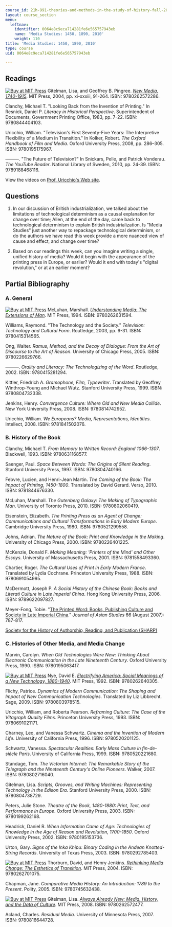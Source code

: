```yaml
---
course_id: 21h-991-theories-and-methods-in-the-study-of-history-fall-2010
layout: course_section
menu:
  leftnav:
    identifier: 0064e8c9eca714281fe6e565757943eb
    name: 'Media Studies: 1450, 1890, 2010'
    weight: 110
title: 'Media Studies: 1450, 1890, 2010'
type: course
uid: 0064e8c9eca714281fe6e565757943eb

---
```


Readings
--------

[![Buy at MIT Press](/images/mp_logo.gif)](https://mitpress.mit.edu/9780262572286) Gitelman, Lisa, and Geoffrey B. Pingree. [_New Media, 1740-1915_](https://mitpress.mit.edu/9780262572286). MIT Press, 2004, pp. xi-xxxiii, 91-264. ISBN: 9780262572286.

Clanchy, Michael T. "Looking Back from the Invention of Printing." In Resnick, Daniel P. _Literacy in Historical Perspective_. Superintendent of Documents, Government Printing Office, 1983, pp. 7-22. ISBN: 9780844404103.

Uricchio, William. "Television's First Seventy-Five Years: The Interpretive Flexibility of a Medium in Transition." In Kolker, Robert. _The Oxford Handbook of Film and Media_. Oxford University Press, 2008, pp. 286–305. ISBN: 9780195175967.

———. "The Future of Television?" In Snickars, Pelle, and Patrick Vonderau. _The YouTube Reader_. National Library of Sweden, 2010, pp. 24-39. ISBN: 9789188468116.

View the videos on [Prof. Uricchio's Web site](http://uricchio.wordpress.com/).

Questions
---------

1.  In our discussion of British industrialization, we talked about the limitations of technological determinism as a causal explanation for change over time; Allen, at the end of the day, came back to technological determinism to explain British industrialization. Is "Media Studies" just another way to repackage technological determinism, or do the authors we have read this week provide a more nuanced view of cause and effect, and change over time?
    
2.  Based on our readings this week, can you imagine writing a single, unified history of media? Would it begin with the appearance of the printing press in Europe, or earlier? Would it end with today's "digital revolution," or at an earlier moment?
    

Partial Bibliography
--------------------

### A. General

[![Buy at MIT Press](/images/mp_logo.gif)](https://mitpress.mit.edu/9780262631594) McLuhan, Marshall. [_Understanding Media: The Extensions of Man_](https://mitpress.mit.edu/9780262631594). MIT Press, 1994. ISBN: 9780262631594.

Williams, Raymond. "The Technology and the Society." _Television: Technology and Cultural Form_. Routledge, 2003, pp. 9-31. ISBN: 9780415314565.

Ong, Walter. _Ramus, Method, and the Decay of Dialogue: From the Art of Discourse to the Art of Reason_. University of Chicago Press, 2005. ISBN: 9780226629766.

———. _Orality and Literacy: The Technologizing of the Word_. Routledge, 2002. ISBN: 9780415281294.

Kittler, Friedrich A. _Gramophone, Film, Typewriter_. Translated by Geoffrey Winthrop-Young and Michael Wutz. Stanford University Press, 1999. ISBN: 9780804732338.

Jenkins, Henry. _Convergence Culture: Where Old and New Media Collide_. New York University Press, 2008. ISBN: 9780814742952.

Uricchio, William. _We Europeans? Media, Representations, Identities_. Intellect, 2008. ISBN: 9781841502076.

### B. History of the Book

Clanchy, Michael T. _From Memory to Written Record: England 1066-1307_. Blackwell, 1993. ISBN: 9780631168577.

Saenger, Paul. _Space Between Words: The Origins of Silent Reading_. Stanford University Press, 1997. ISBN: 9780804740166.

Febvre, Lucien, and Henri-Jean Martin. _The Coming of the Book: The Impact of Printing, 1450-1800_. Translated by David Gerard. Verso, 2010. ISBN: 9781844676330.

McLuhan, Marshall. _The Gutenberg Galaxy: The Making of Typographic Man_. University of Toronto Press, 2010. ISBN: 9780802060419.

Eisenstein, Elizabeth. _The Printing Press as an Agent of Change: Communications and Cultural Transformations in Early Modern Europe_. Cambridge University Press, 1980. ISBN: 9780521299558.

Johns, Adrian. _The Nature of the Book: Print and Knowledge in the Making_. University of Chicago Press, 2000. ISBN: 9780226401225.

McKenzie, Donald F. _Making Meaning: 'Printers of the Mind' and Other Essays_. University of Massachusetts Press, 2001. ISBN: 9781558493360.

Chartier, Roger. _The Cultural Uses of Print in Early Modern France_. Translated by Lydia Cochrane. Princeton University Press, 1988. ISBN: 9780691054995.

McDermott, Joseph P. _A Social History of the Chinese Book: Books and Literati Culture in Late Imperial China_. Hong Kong University Press, 2006. ISBN: 9789622097827.

Meyer-Fong, Tobie. "[The Printed Word: Books, Publishing Culture and Society in Late Imperial China](http://dx.doi.org/10.1017/S0021911807000964)." _Journal of Asian Studies_ 66 (August 2007): 787-817.

[Society for the History of Authorship, Reading, and Publication (SHARP)](http://www.sharpweb.org/)

### C. Histories of Other Media, and Media Change

Marvin, Carolyn. _When Old Technologies Were New: Thinking About Electronic Communication in the Late Nineteenth Century_. Oxford University Press, 1990. ISBN: 9780195063417.

[![Buy at MIT Press](/images/mp_logo.gif)](https://mitpress.mit.edu/9780262640305) Nye, David E. [_Electrifying America: Social Meanings of a New Technology, 1880-1940_](https://mitpress.mit.edu/9780262640305). MIT Press, 1992. ISBN: 9780262640305.

Flichy, Patrice. _Dynamics of Modern Communication: The Shaping and Impact of New Communication Technologies_. Translated by Liz Libbrecht. Sage, 2009. ISBN: 9780803978515.

Uricchio, William, and Roberta Pearson. _Reframing Culture: The Case of the Vitagraph Quality Films_. Princeton University Press, 1993. ISBN: 9780691021171.

Charney, Leo, and Vanessa Schwartz. _Cinema and the Invention of Modern Life_. University of California Press, 1996. ISBN: 9780520201125.

Schwartz, Vanessa. _Spectacular Realities: Early Mass Culture in fin-de-siècle Paris_. University of California Press, 1999. ISBN: 9780520221680.

Standage, Tom. _The Victorian Internet: The Remarkable Story of the Telegraph and the Nineteenth Century's Online Pioneers_. Walker, 2007. ISBN: 9780802716040.

Gitelman, Lisa. _Scripts, Grooves, and Writing Machines: Representing Technology in the Edison Era_. Stanford University Press, 2000. ISBN: 9780804738729.

Peters, Julie Stone. _Theatre of the Book, 1480-1880: Print, Text, and Performance in Europe_. Oxford University Press, 2003. ISBN: 9780199262168.

Headrick, Daniel R. _When Information Came of Age: Technologies of Knowledge in the Age of Reason and Revolution, 1700-1850_. Oxford University Press, 2002. ISBN: 9780195153736.

Urton, Gary. _Signs of the Inka Khipu: Binary Coding in the Andean Knotted-String Records_. University of Texas Press, 2003. ISBN: 9780292785403.

[![Buy at MIT Press](/images/mp_logo.gif)](https://mitpress.mit.edu/9780262701075) Thorburn, David, and Henry Jenkins. [_Rethinking Media Change: The Esthetics of Transition_](https://mitpress.mit.edu/9780262701075). MIT Press, 2004. ISBN: 9780262701075.

Chapman, Jane. _Comparative Media History: An Introduction: 1789 to the Present_. Polity, 2005. ISBN: 9780745632438.

[![Buy at MIT Press](/images/mp_logo.gif)](https://mitpress.mit.edu/9780262572477) Gitelman, Lisa. [_Always Already New: Media, History, and the Data of Culture_](https://mitpress.mit.edu/9780262572477). MIT Press, 2008. ISBN: 9780262572477.

Acland, Charles. _Residual Media_. University of Minnesota Press, 2007. ISBN: 9780816644728.